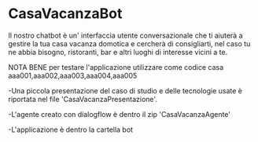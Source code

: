 # CasaVacanzaBot
Il nostro chatbot è un' interfaccia utente conversazionale che ti aiuterà a gestire la tua casa vacanza domotica e cercherà di consigliarti, nel caso tu ne abbia bisogno, ristoranti, bar e altri luoghi di interesse vicini a te.

NOTA BENE per testare l'applicazione utilizzare come codice casa aaa001,aaa002,aaa003,aaa004,aaa005

-Una piccola presentazione del caso di studio e delle tecnologie usate è riportata nel file 'CasaVacanzaPresentazione'.

-L'agente creato con dialogflow è dentro il zip 'CasaVacanzaAgente'

-L'applicazione è dentro la cartella bot
